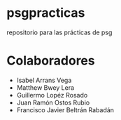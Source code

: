 # psgpracticas
repositorio para las prácticas de psg
# Colaboradores
- Isabel Arrans Vega
- Matthew Bwey Lera
- Guillermo Lopéz Rosado
- Juan Ramón Ostos Rubio
- Francisco Javier Beltrán Rabadán
